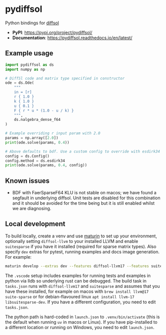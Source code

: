 # pydiffsol

Python bindings for [diffsol](https://github.com/martinjrobins/diffsol)

- **PyPI**: https://pypi.org/project/pydiffsol/
- **Documentation**: https://pydiffsol.readthedocs.io/en/latest/

## Example usage

```py
import pydiffsol as ds
import numpy as np

# DiffSl code and matrix type specified in constructor
ode = ds.Ode(
    """
    in = [r]
    r { 1.0 }
    k { 1.0 }
    u { 0.1 }
    F { r * u * (1.0 - u / k) }
    """,
    ds.nalgebra_dense_f64
)

# Example overriding r input param with 2.0
params = np.array([2.0])
print(ode.solve(params, 0.4))

# Above defaults to bdf. Use a custom config to override with esdirk34
config = ds.Config()
config.method = ds.esdirk34
print(ode.solve(params, 0.4, config))
```

## Known issues

- BDF with FaerSparseF64 KLU is not stable on macos; we have found a segfault in
underlying diffsol. Unit tests are disabled for this combination and it should
be avoided for the time being but it is still enabled whilst we are diagnosing.

## Local development

To build locally, create a venv and use [maturin](https://www.maturin.rs/installation.html)
to set up your environment, optionally setting `diffsol-llvm` to your installed
LLVM and enable `suitesparse` if you have it installed (required for sparse
matrix types). Also specify `dev` extras for pytest, running examples and docs
image generation. For example:

```sh
maturin develop --extras dev --features diffsol-llvm17 --features suitesparse
```

The `.vscode` setup includes examples for running tests and examples in python
via lldb so underlying rust can be debugged. The build task in `tasks.json` runs
with `diffsol-llvm17` and `suitesparse` and assumes that you have these
installed, for example on macos with `brew install llvm@17 suite-sparse` or for
debian-flavoured linux `apt install llvm-17 libsuitesparse-dev`. If you have a
different configuration, you need to edit `tasks.json`.

The python path is hard-coded in `launch.json` to `.venv/bin/activate` (this is
the default when running `uv` in macos or Linux). If you have pip-installed
to a different location or running on Windows, you need to edit `launch.json`.
